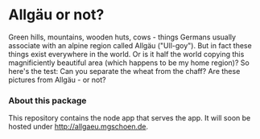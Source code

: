 # Allgäu or not?

Green hills, mountains, wooden huts, cows - things Germans usually associate with an alpine region called Allgäu ("Ull-goy"). But in fact these things exist everywhere in the world. Or is it half the world copying this magnificiently beautiful area (which happens to be my home region)?
So here's the test: Can you separate the wheat from the chaff? Are these pictures from Allgäu - or not?

### About this package

This repository contains the node app that serves the app. It will soon be hosted under http://allgaeu.mgschoen.de.